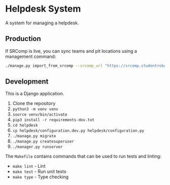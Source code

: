 # Helpdesk System

A system for managing a helpdesk.

## Production

If SRComp is live, you can sync teams and pit locations using a management command:

```bash
./manage.py import_from_srcomp --srcomp_url "https://srcomp.studentrobotics.org/comp-api"
```

## Development

This is a Django application.

1. Clone the repository
2. `python3 -m venv venv`
3. `source venv/bin/activate`
4. `pip3 install -r requirements-dev.txt`
5. `cd helpdesk`
6. `cp helpdesk/configuration.dev.py helpdesk/configuration.py`
7. `./manage.py migrate`
8. `./manage.py createsuperuser`
9. `./manager.py runserver`

The `Makefile` contains commands that can be used to run tests and linting:

- `make lint` - Lint
- `make test` - Run unit tests
- `make type` - Type checking